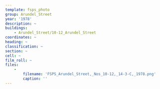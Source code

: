 ```yaml
---
template: fsps_photo
group: Arundel_Street
year: '1978'
description: ~
buildings:
    - Arundel_Street/10-12_Arundel_Street
coordinates: ~
heading: ~
classification: ~
section: ~
cell: ~
film_roll: ~
files:
    -
        filename: 'FSPS_Arundel_Street,_Nos_10-12,_14-3-C,_1978.png'
        caption: ''
---
```

